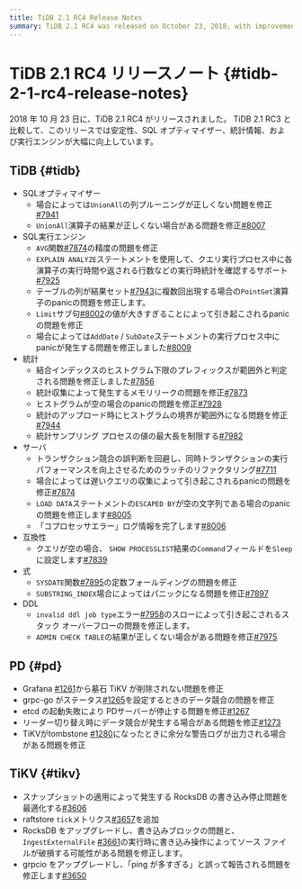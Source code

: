 ```yaml
---
title: TiDB 2.1 RC4 Release Notes
summary: TiDB 2.1 RC4 was released on October 23, 2018, with improvements in stability, SQL optimizer, statistics information, and execution engine. Fixes include issues with SQL optimizer, execution engine, statistics, server, compatibility, expressions, and DDL. PD fixes issues with tombstone TiKV, data race, PD server getting stuck, and leader switching. TiKV optimizes RocksDB Write stall issue, adds raftstore tick metrics, and upgrades RocksDB and grpcio.
---
```


# TiDB 2.1 RC4 リリースノート {#tidb-2-1-rc4-release-notes}

2018 年 10 月 23 日に、TiDB 2.1 RC4 がリリースされました。 TiDB 2.1 RC3 と比較して、このリリースでは安定性、SQL オプティマイザー、統計情報、および実行エンジンが大幅に向上しています。

## TiDB {#tidb}

-   SQLオプティマイザー
    -   場合によっては`UnionAll`の列プルーニングが正しくない問題を修正[#7941](https://github.com/pingcap/tidb/pull/7941)
    -   `UnionAll`演算子の結果が正しくない場合がある問題を修正[#8007](https://github.com/pingcap/tidb/pull/8007)
-   SQL実行エンジン
    -   `AVG`関数[#7874](https://github.com/pingcap/tidb/pull/7874)の精度の問題を修正
    -   `EXPLAIN ANALYZE`ステートメントを使用して、クエリ実行プロセス中に各演算子の実行時間や返される行数などの実行時統計を確認するサポート[#7925](https://github.com/pingcap/tidb/pull/7925)
    -   テーブルの列が結果セット[#7943](https://github.com/pingcap/tidb/pull/7943)に複数回出現する場合の`PointGet`演算子のpanicの問題を修正します。
    -   `Limit`サブ句[#8002](https://github.com/pingcap/tidb/pull/8002)の値が大きすぎることによって引き起こされるpanicの問題を修正
    -   場合によっては`AddDate` / `SubDate`ステートメントの実行プロセス中にpanicが発生する問題を修正しました[#8009](https://github.com/pingcap/tidb/pull/8009)
-   統計
    -   結合インデックスのヒストグラム下限のプレフィックスが範囲外と判定される問題を修正しました[#7856](https://github.com/pingcap/tidb/pull/7856)
    -   統計収集によって発生するメモリリークの問題を修正[#7873](https://github.com/pingcap/tidb/pull/7873)
    -   ヒストグラムが空の場合のpanicの問題を修正[#7928](https://github.com/pingcap/tidb/pull/7928)
    -   統計のアップロード時にヒストグラムの境界が範囲外になる問題を修正[#7944](https://github.com/pingcap/tidb/pull/7944)
    -   統計サンプリング プロセスの値の最大長を制限する[#7982](https://github.com/pingcap/tidb/pull/7982)
-   サーバ
    -   トランザクション競合の誤判断を回避し、同時トランザクションの実行パフォーマンスを向上させるためのラッチのリファクタリング[#7711](https://github.com/pingcap/tidb/pull/7711)
    -   場合によっては遅いクエリの収集によって引き起こされるpanicの問題を修正[#7874](https://github.com/pingcap/tidb/pull/7847)
    -   `LOAD DATA`ステートメントの`ESCAPED BY`が空の文字列である場合のpanicの問題を修正します[#8005](https://github.com/pingcap/tidb/pull/8005)
    -   「コプロセッサエラー」ログ情報を完了します[#8006](https://github.com/pingcap/tidb/pull/8006)
-   互換性
    -   クエリが空の場合、 `SHOW PROCESSLIST`結果の`Command`フィールドを`Sleep`に設定します[#7839](https://github.com/pingcap/tidb/pull/7839)
-   式
    -   `SYSDATE`関数[#7895](https://github.com/pingcap/tidb/pull/7895)の定数フォールディングの問題を修正
    -   `SUBSTRING_INDEX`場合によってはパニックになる問題を修正[#7897](https://github.com/pingcap/tidb/pull/7897)
-   DDL
    -   `invalid ddl job type`エラー[#7958](https://github.com/pingcap/tidb/pull/7958)のスローによって引き起こされるスタック オーバーフローの問題を修正します。
    -   `ADMIN CHECK TABLE`の結果が正しくない場合がある問題を修正[#7975](https://github.com/pingcap/tidb/pull/7975)

## PD {#pd}

-   Grafana [#1261](https://github.com/pingcap/pd/pull/1261)から墓石 TiKV が削除されない問題を修正
-   grpc-go がステータス[#1265](https://github.com/pingcap/pd/pull/1265)を設定するときのデータ競合の問題を修正
-   etcd の起動失敗により PDサーバーが停止する問題を修正[#1267](https://github.com/pingcap/pd/pull/1267)
-   リーダー切り替え時にデータ競合が発生する場合がある問題を修正[#1273](https://github.com/pingcap/pd/pull/1273)
-   TiKVがtombstone [#1280](https://github.com/pingcap/pd/pull/1273)になったときに余分な警告ログが出力される場合がある問題を修正

## TiKV {#tikv}

-   スナップショットの適用によって発生する RocksDB の書き込み停止問題を最適化する[#3606](https://github.com/tikv/tikv/pull/3606)
-   raftstore `tick`メトリクス[#3657](https://github.com/tikv/tikv/pull/3657)を追加
-   RocksDB をアップグレードし、書き込みブロックの問題と、 `IngestExternalFile` [#3661](https://github.com/tikv/tikv/pull/3661)の実行時に書き込み操作によってソース ファイルが破損する可能性がある問題を修正します。
-   grpcio をアップグレードし、「ping が多すぎる」と誤って報告される問題を修正します[#3650](https://github.com/tikv/tikv/pull/3650)
